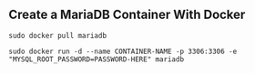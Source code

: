## Create a MariaDB Container With Docker
 
   `sudo docker pull mariadb`
 
 
  `sudo docker run -d --name CONTAINER-NAME -p 3306:3306 -e "MYSQL_ROOT_PASSWORD=PASSWORD-HERE" mariadb`
  

